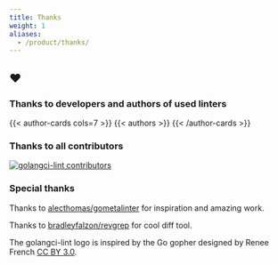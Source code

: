 ```yaml
---
title: Thanks
weight: 1
aliases:
  - /product/thanks/
---
```


## ❤️

### Thanks to developers and authors of used linters

{{< author-cards cols=7 >}}
{{< authors >}}
{{< /author-cards >}}

### Thanks to all contributors

[![golangci-lint contributors](https://opencollective.com/golangci-lint/contributors.svg?width=890&button=false&skip=golangcidev,CLAassistant,renovate,fossabot,golangcibot,kortschak,golangci-releaser,dependabot%5Bbot%5D)](https://github.com/golangci/golangci-lint/graphs/contributors)

### Special thanks

Thanks to [alecthomas/gometalinter](https://github.com/alecthomas/gometalinter) for inspiration and amazing work.

Thanks to [bradleyfalzon/revgrep](https://github.com/bradleyfalzon/revgrep) for cool diff tool.

The golangci-lint logo is inspired by the Go gopher designed by Renee French [CC BY 3.0](https://creativecommons.org/licenses/by/3.0/).
